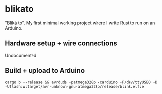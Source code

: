 # blikato

"Bliká to". My first minimal working project where I write Rust to run on an Arduino.

## Hardware setup + wire connections

Undocumented

## Build + upload to Arduino

`cargo b --release && avrdude -patmega328p -carduino -P/dev/ttyUSB0 -D -Uflash:w:target/avr-unknown-gnu-atmega328p/release/blink.elf:e`
